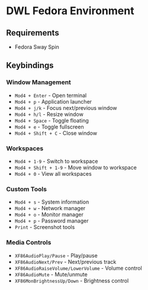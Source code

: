 # DWL Fedora Environment

## Requirements
- Fedora Sway Spin

## Keybindings

### Window Management
- `Mod4 + Enter` - Open terminal
- `Mod4 + p` - Application launcher
- `Mod4 + j/k` - Focus next/previous window
- `Mod4 + h/l` - Resize window
- `Mod4 + Space` - Toggle floating
- `Mod4 + e` - Toggle fullscreen
- `Mod4 + Shift + C` - Close window

### Workspaces
- `Mod4 + 1-9` - Switch to workspace
- `Mod4 + Shift + 1-9` - Move window to workspace
- `Mod4 + 0` - View all workspaces

### Custom Tools
- `Mod4 + s` - System information
- `Mod4 + w` - Network manager
- `Mod4 + o` - Monitor manager
- `Mod4 + p` - Password manager
- `Print` - Screenshot tools

### Media Controls
- `XF86AudioPlay/Pause` - Play/pause
- `XF86AudioNext/Prev` - Next/previous track
- `XF86AudioRaiseVolume/LowerVolume` - Volume control
- `XF86AudioMute` - Mute/unmute
- `XF86MonBrightnessUp/Down` - Brightness control